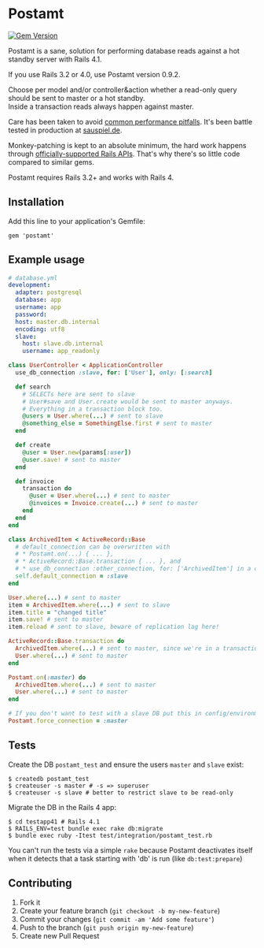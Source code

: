 # Postamt

[![Gem Version](https://badge.fury.io/rb/postamt.png)](http://rubygems.org/gems/postamt)

Postamt is a sane, solution for performing database reads against a hot standby server with Rails 4.1.

If you use Rails 3.2 or 4.0, use Postamt version 0.9.2.

Choose per model and/or controller&action whether a read-only query
should be sent to master or a hot standby.<br />
Inside a transaction reads always happen against master.

Care has been taken to avoid [common performance
pitfalls](http://charlie.bz/blog/things-that-clear-rubys-method-cache).
It's been battle tested in production at
[sauspiel.de](https://www.sauspiel.de/).

Monkey-patching is kept to an absolute minimum, the hard work happens
through [officially-supported Rails
APIs](https://github.com/rails/rails/commit/ba1544d71628abff2777c9c514142d7e9a159111#commitcomment-2106059).
That's why there's so little code compared to similar gems.

Postamt requires Rails 3.2+ and works with Rails 4.

## Installation

Add this line to your application's Gemfile:

    gem 'postamt'

## Example usage

```yaml
# database.yml
development:
  adapter: postgresql
  database: app
  username: app
  password:
  host: master.db.internal
  encoding: utf8
  slave:
    host: slave.db.internal
    username: app_readonly
```

```ruby
class UserController < ApplicationController
  use_db_connection :slave, for: ['User'], only: [:search]

  def search
    # SELECTs here are sent to slave
    # User#save and User.create would be sent to master anyways.
    # Everything in a transaction block too.
    @users = User.where(...) # sent to slave
    @something_else = SomethingElse.first # sent to master
  end

  def create
    @user = User.new(params[:user])
    @user.save! # sent to master
  end

  def invoice
    transaction do
      @user = User.where(...) # sent to master
      @invoices = Invoice.create(...) # sent to master
    end
  end
end
```

```ruby
class ArchivedItem < ActiveRecord::Base
  # default_connection can be overwritten with 
  # * Postamt.on(...) { ... },
  # * ActiveRecord::Base.transaction { ... }, and
  # * use_db_connection :other_connection, for: ['ArchivedItem'] in a controller.
  self.default_connection = :slave
end

User.where(...) # sent to master
item = ArchivedItem.where(...) # sent to slave
item.title = "changed title"
item.save! # sent to master
item.reload # sent to slave, beware of replication lag here!

ActiveRecord::Base.transaction do
  ArchivedItem.where(...) # sent to master, since we're in a transaction
  User.where(...) # sent to master
end

Postamt.on(:master) do
  ArchivedItem.where(...) # sent to master
  User.where(...) # sent to master
end
```

```ruby
# If you don't want to test with a slave DB put this in config/environments/test.rb
Postamt.force_connection = :master
```

## Tests

Create the DB `postamt_test` and ensure the users `master` and
`slave` exist:

```
$ createdb postamt_test
$ createuser -s master # -s => superuser
$ createuser -s slave # better to restrict slave to be read-only
```

Migrate the DB in the Rails 4 app:

```
$ cd testapp41 # Rails 4.1
$ RAILS_ENV=test bundle exec rake db:migrate
$ bundle exec ruby -Itest test/integration/postamt_test.rb
```

You can't run the tests via a simple `rake` because Postamt deactivates
itself when it detects that a task starting with 'db' is run (like
`db:test:prepare`)

## Contributing

1. Fork it
2. Create your feature branch (`git checkout -b my-new-feature`)
3. Commit your changes (`git commit -am 'Add some feature'`)
4. Push to the branch (`git push origin my-new-feature`)
5. Create new Pull Request

